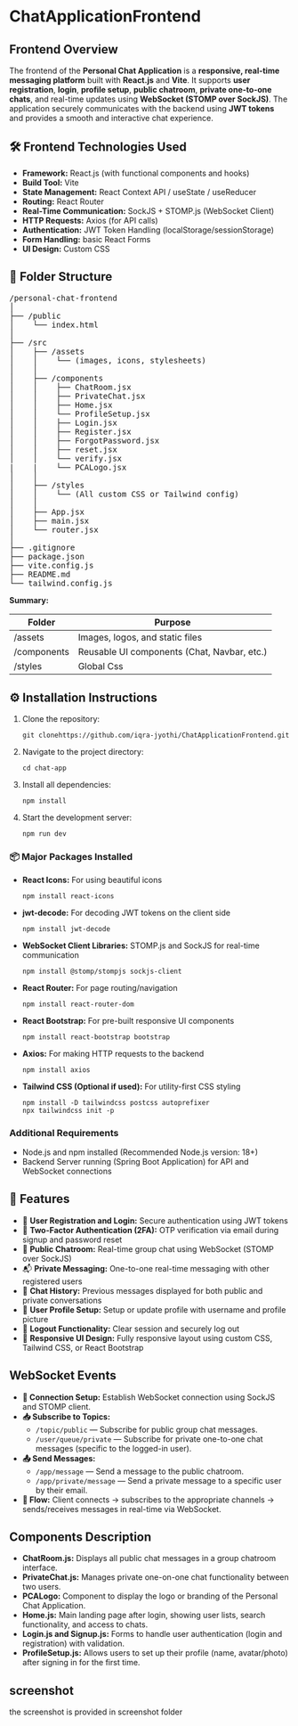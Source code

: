 # ChatApplicationFrontend
<h2>Frontend Overview</h2>

<p>
  The frontend of the <strong>Personal Chat Application</strong> is a <strong>responsive, real-time messaging platform</strong> built with <strong>React.js</strong> and <strong>Vite</strong>.
  It supports <strong>user registration</strong>, <strong>login</strong>, <strong>profile setup</strong>, <strong>public chatroom</strong>, 
  <strong>private one-to-one chats</strong>, and real-time updates using <strong>WebSocket (STOMP over SockJS)</strong>.
  The application securely communicates with the backend using <strong>JWT tokens</strong> and provides a smooth and interactive chat experience.
</p>

<h2>🛠️ Frontend Technologies Used</h2>

<ul>
  <li><strong>Framework:</strong> React.js (with functional components and hooks)</li>
  <li><strong>Build Tool:</strong> Vite</li>
  <li><strong>State Management:</strong> React Context API / useState / useReducer</li>
  <li><strong>Routing:</strong> React Router</li>
  <li><strong>Real-Time Communication:</strong> SockJS + STOMP.js (WebSocket Client)</li>
  <li><strong>HTTP Requests:</strong> Axios (for API calls)</li>
  <li><strong>Authentication:</strong> JWT Token Handling (localStorage/sessionStorage)</li>
  <li><strong>Form Handling:</strong>  basic React Forms</li>
  <li><strong>UI Design:</strong> Custom CSS</li>
</ul>
<h2>📁 Folder Structure</h2>

<pre>
/personal-chat-frontend
│
├── /public
│    └── index.html
│
├── /src
│    ├── /assets
│    │    └── (images, icons, stylesheets)
│    │
│    ├── /components
│    │    ├── ChatRoom.jsx
│    │    ├── PrivateChat.jsx
│    │    ├── Home.jsx
│    │    └── ProfileSetup.jsx
│    │    ├── Login.jsx
│    │    ├── Register.jsx
│    │    ├── ForgotPassword.jsx
│    │    ├── reset.jsx
│    │    └── verify.jsx
|    |    └── PCALogo.jsx
│    │
│    ├── /styles
│    │    └── (All custom CSS or Tailwind config)
│    │
│    ├── App.jsx
│    ├── main.jsx
│    └── router.jsx
│
├── .gitignore
├── package.json
├── vite.config.js
├── README.md
└── tailwind.config.js
</pre>

<p><b>Summary:</b></p>

<table>
  <thead>
    <tr>
      <th>Folder</th>
      <th>Purpose</th>
    </tr>
  </thead>
  <tbody>
    <tr>
      <td>/assets</td>
      <td>Images, logos, and static files</td>
    </tr>
    <tr>
      <td>/components</td>
      <td>Reusable UI components (Chat, Navbar, etc.)</td>
    </tr>
    <tr>
      <td>/styles</td>
      <td>Global Css</td>
    </tr>
  </tbody>
</table>
<h2>⚙️ Installation Instructions</h2>

<ol>
  <li>Clone the repository:</li>
  <pre><code>git clonehttps://github.com/iqra-jyothi/ChatApplicationFrontend.git</code></pre>

  <li>Navigate to the project directory:</li>
  <pre><code>cd chat-app</code></pre>

  <li>Install all dependencies:</li>
  <pre><code>npm install</code></pre>

  <li>Start the development server:</li>
  <pre><code>npm run dev</code></pre>
</ol>

<h3>📦 Major Packages Installed</h3>

<ul>
  <li><b>React Icons:</b> For using beautiful icons</li>
  <pre><code>npm install react-icons</code></pre>

  <li><b>jwt-decode:</b> For decoding JWT tokens on the client side</li>
  <pre><code>npm install jwt-decode</code></pre>

  <li><b>WebSocket Client Libraries:</b> STOMP.js and SockJS for real-time communication</li>
  <pre><code>npm install @stomp/stompjs sockjs-client</code></pre>

  <li><b>React Router:</b> For page routing/navigation</li>
  <pre><code>npm install react-router-dom</code></pre>

  <li><b>React Bootstrap:</b> For pre-built responsive UI components</li>
  <pre><code>npm install react-bootstrap bootstrap</code></pre>

  <li><b>Axios:</b> For making HTTP requests to the backend</li>
  <pre><code>npm install axios</code></pre>

  <li><b>Tailwind CSS (Optional if used):</b> For utility-first CSS styling</li>
  <pre><code>npm install -D tailwindcss postcss autoprefixer
npx tailwindcss init -p</code></pre>

</ul>

<h3> Additional Requirements</h3>
<ul>
  <li>Node.js and npm installed (Recommended Node.js version: 18+)</li>
  <li>Backend Server running (Spring Boot Application) for API and WebSocket connections</li>
</ul>
<h2>🚀 Features</h2>

<ul>
  <li>📝 <b>User Registration and Login:</b> Secure authentication using JWT tokens</li>
  <li>🔐 <b>Two-Factor Authentication (2FA):</b> OTP verification via email during signup and password reset</li>
  <li>💬 <b>Public Chatroom:</b> Real-time group chat using WebSocket (STOMP over SockJS)</li>
  <li>📬 <b>Private Messaging:</b> One-to-one real-time messaging with other registered users</li>
  <li>📜 <b>Chat History:</b> Previous messages displayed for both public and private conversations</li>
  <li>👤 <b>User Profile Setup:</b> Setup or update profile with username and profile picture</li>
  <li>🚪 <b>Logout Functionality:</b> Clear session and securely log out</li>
  <li>🎨 <b>Responsive UI Design:</b> Fully responsive layout using custom CSS, Tailwind CSS, or React Bootstrap</li>
</ul>
<h2> WebSocket Events</h2>

<ul>
  <li><b>🔌 Connection Setup:</b> Establish WebSocket connection using SockJS and STOMP client.</li>

  <li><b>📥 Subscribe to Topics:</b>
    <ul>
      <li><code>/topic/public</code> — Subscribe for public group chat messages.</li>
      <li><code>/user/queue/private</code> — Subscribe for private one-to-one chat messages (specific to the logged-in user).</li>
    </ul>
  </li>

  <li><b>📤 Send Messages:</b>
    <ul>
      <li><code>/app/message</code> — Send a message to the public chatroom.</li>
      <li><code>/app/private/message</code> — Send a private message to a specific user by their email.</li>
    </ul>
  </li>

  <li><b>📡 Flow:</b> Client connects → subscribes to the appropriate channels → sends/receives messages in real-time via WebSocket.</li>
</ul>
<h2> Components Description</h2>

<ul>
  <li><b>ChatRoom.js:</b> Displays all public chat messages in a group chatroom interface.</li>

  <li><b>PrivateChat.js:</b> Manages private one-on-one chat functionality between two users.</li>

  <li><b>PCALogo:</b> Component to display the logo or branding of the Personal Chat Application.</li>

  <li><b>Home.js:</b> Main landing page after login, showing user lists, search functionality, and access to chats.</li>

  <li><b>Login.js and Signup.js:</b> Forms to handle user authentication (login and registration) with validation.</li>

  <li><b>ProfileSetup.js:</b> Allows users to set up their profile (name, avatar/photo) after signing in for the first time.</li>
</ul>
<h2>screenshot</h2>
<p>the screenshot is provided in screenshot folder</p>


